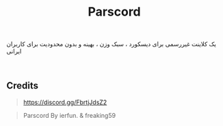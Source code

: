 <h1 align="center">Parscord</h1>
<br>

یک کلاینت غیررسمی برای دیسکورد ، سبک وزن ، بهینه و بدون محدودیت برای کاربران ایرانی


<br>

## Credits

> https://discord.gg/FbrtjJdsZ2

> Parscord By ierfun. & freaking59
